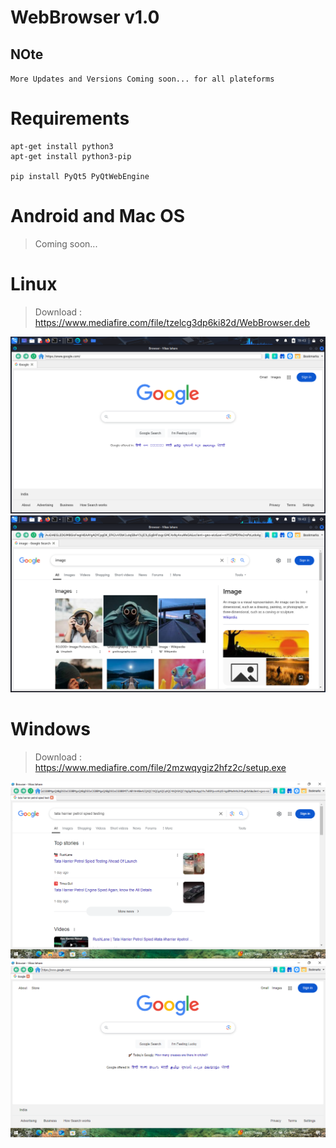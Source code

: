 # WebBrowser v1.0

## NOte
``More Updates and Versions Coming soon... for all plateforms``

# Requirements
```
apt-get install python3
apt-get install python3-pip

pip install PyQt5 PyQtWebEngine
```

# Android and Mac OS

> Coming soon...


# Linux

> Download : https://www.mediafire.com/file/tzelcg3dp6ki82d/WebBrowser.deb

![](img/1.png)
![](img/2.png)

# Windows

> Download : https://www.mediafire.com/file/2mzwqygiz2hfz2c/setup.exe

![](img/win1.png)
![](img/win2.png)
